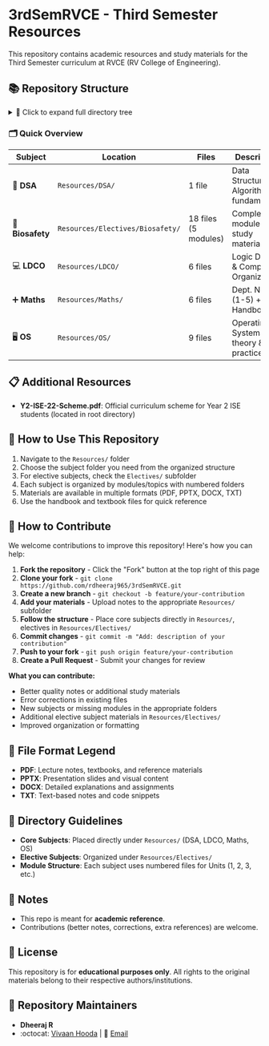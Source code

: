 # 3rdSemRVCE - Third Semester Resources
This repository contains academic resources and study materials for the Third Semester curriculum at RVCE (RV College of Engineering).

## 📚 Repository Structure

<details>
<summary>🔽 Click to expand full directory tree</summary>

```
📁 3rdSemRVCE/
├── 📋 README.md
├── 📂 Resources/
│   ├── 🔢 DSA/
│   │   └── 📄 1.pdf // Handwritten Notes (Units 1 - 5)
│   ├── 🎯 Electives/
│   │   └── 🧬 Biosafety/
│   │       ├── 📂 1/
│   │       │   ├── 📄 1.1.pdf
│   │       │   ├── 📄 1.2.pdf
│   │       │   └── 📄 1.3.pdf
│   │       ├── 📂 2/
│   │       │   ├── 📄 2.pdf
│   │       │   └── 📊 2.pptx
│   │       ├── 📂 3/
│   │       │   ├── 📄 3.1.pdf
│   │       │   ├── 📊 3.2.pptx
│   │       │   ├── 📄 3.3.pdf
│   │       │   ├── 📊 3.4.pptx
│   │       │   └── 📄 3.5.pdf
│   │       ├── 📂 4/
│   │       │   ├── 📄 4.1.pdf
│   │       │   ├── 📄 4.2.pdf
│   │       │   ├── 📝 4.3.docx
│   │       │   ├── 📄 4.4.pdf
│   │       │   └── 📊 4.5.pptx
│   │       └── 📂 5/
│   │           ├── 📄 5.1.pdf
│   │           ├── 📄 5.2.pdf
│   │           ├── 📄 5.3.pdf
│   │           ├── 📄 5.4.pdf
│   │           ├── 📄 5.5.pdf
│   │           └── 📄 5.6.pdf
│   ├── 💻 LDCO/
│   │   ├── 📜 1.txt
│   │   ├── 📄 2.pdf
│   │   ├── 📄 3.pdf
│   │   ├── 📄 4.pdf
│   │   ├── 📄 5.pdf
│   │   └── 📚 TB.pdf
│   ├── ➕ Maths/
│   │   ├── 📄 1.pdf
│   │   ├── 📄 2.pdf
│   │   ├── 📄 3.pdf
│   │   ├── 📄 4.pdf
│   │   ├── 📄 5.pdf
│   │   └── 📖 Handbook.pdf
│   └── 🖥️ OS/
│       ├── 📄 1&2.pdf
│       ├── 📝 1.docx
│       ├── 📝 2.docx
│       ├── 📄 2.pdf
│       ├── 📄 3.pdf
│       ├── 📄 4.pdf
│       ├── 📊 5.1.pptx
│       ├── 📊 5.2.pptx
│       └── 📊 5.pptx
└── 🎓 Y2-ISE-22-Scheme.pdf
```

</details>

### 🗂️ Quick Overview

| Subject | Location | Files | Description |
|---------|----------|-------|-------------|
| 🔢 **DSA** | `Resources/DSA/` | 1 file | Data Structures & Algorithms fundamentals |
| 🧬 **Biosafety** | `Resources/Electives/Biosafety/` | 18 files (5 modules) | Complete module-wise study materials |
| 💻 **LDCO** | `Resources/LDCO/` | 6 files | Logic Design & Computer Organization |
| ➕ **Maths** | `Resources/Maths/` | 6 files | Dept. Notes (1-5) + Handbook |
| 🖥️ **OS** | `Resources/OS/` | 9 files | Operating Systems theory & practice |

## 📋 Additional Resources

- **Y2-ISE-22-Scheme.pdf**: Official curriculum scheme for Year 2 ISE students (located in root directory)

## 🎯 How to Use This Repository

1. Navigate to the `Resources/` folder
2. Choose the subject folder you need from the organized structure
3. For elective subjects, check the `Electives/` subfolder
4. Each subject is organized by modules/topics with numbered folders
5. Materials are available in multiple formats (PDF, PPTX, DOCX, TXT)
6. Use the handbook and textbook files for quick reference

## 🤝 How to Contribute

We welcome contributions to improve this repository! Here's how you can help:

1. **Fork the repository** - Click the "Fork" button at the top right of this page
2. **Clone your fork** - `git clone https://github.com/rdheeraj965/3rdSemRVCE.git`
3. **Create a new branch** - `git checkout -b feature/your-contribution`
4. **Add your materials** - Upload notes to the appropriate `Resources/` subfolder
5. **Follow the structure** - Place core subjects directly in `Resources/`, electives in `Resources/Electives/`
6. **Commit changes** - `git commit -m "Add: description of your contribution"`
7. **Push to your fork** - `git push origin feature/your-contribution`
8. **Create a Pull Request** - Submit your changes for review

**What you can contribute:**
- Better quality notes or additional study materials
- Error corrections in existing files
- New subjects or missing modules in the appropriate folders
- Additional elective subject materials in `Resources/Electives/`
- Improved organization or formatting

## 📝 File Format Legend

- **PDF**: Lecture notes, textbooks, and reference materials
- **PPTX**: Presentation slides and visual content
- **DOCX**: Detailed explanations and assignments
- **TXT**: Text-based notes and code snippets

## 📁 Directory Guidelines

- **Core Subjects**: Placed directly under `Resources/` (DSA, LDCO, Maths, OS)
- **Elective Subjects**: Organized under `Resources/Electives/`
- **Module Structure**: Each subject uses numbered files for Units (1, 2, 3, etc.)

## 📌 Notes

* This repo is meant for **academic reference**.
* Contributions (better notes, corrections, extra references) are welcome.

## 📄 License

This repository is for **educational purposes only**. All rights to the original materials belong to their respective authors/institutions.

## 👥 Repository Maintainers

- **Dheeraj R** 
- :octocat: [Vivaan Hooda](https://github.com/VivaanHooda) | 📧 [Email](mailto:vivaan.hooda@gmail.com)
